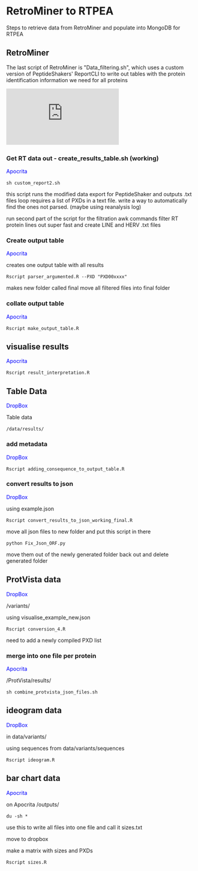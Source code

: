 # RetroMiner to RTPEA

Steps to retrieve data from RetroMiner and populate into MongoDB for RTPEA

## RetroMiner

The last script of RetroMiner is "Data_filtering.sh", which uses a custom version of PeptideShakers' ReportCLI to write out tables with the protein identification information we need for all proteins 

![alt text](https://github.com/Nazrath10R/RetroMiner_to_RTPEA/blob/master/images/RetroMiner%20to%20RTPEA.pdf)

### Get RT data out - create_results_table.sh (working)

<span style="color:blue">Apocrita</span>

```
sh custom_report2.sh
```

this script runs the modified data export for PeptideShaker and outputs .txt files
loop requires a list of PXDs in a text file. write a way to automatically find the ones not parsed. 
(maybe using reanalysis log) 

run second part of the script for the filtration
awk commands filter RT protein lines out super fast and create LINE and HERV .txt files 

### Create output table 

<span style="color:blue">Apocrita</span>

creates one output table with all results

```
Rscript parser_argumented.R --PXD "PXD00xxxx"
```

makes new folder called final
move all filtered files into final folder


### collate output table 

<span style="color:blue">Apocrita</span>


```
Rscript make_output_table.R
```

## visualise results 

<span style="color:blue">Apocrita</span>

```
Rscript result_interpretation.R
```


## Table Data

<span style="color:blue">DropBox</span>

Table data

```
/data/results/
```

### add metadata

<span style="color:blue">DropBox</span>

```
Rscript adding_consequence_to_output_table.R
````

### convert results to json

<span style="color:blue">DropBox</span>

using example.json

```
Rscript convert_results_to_json_working_final.R
```

move all json files to new folder and put this script in there

```
python Fix_Json_ORF.py
```

move them out of the newly generated folder back out and delete generated folder 



## ProtVista data

<span style="color:blue">DropBox</span>

/variants/

using visualise_example_new.json

```
Rscript conversion_4.R
```

need to add a newly compiled PXD list


### merge into one file per protein 

<span style="color:blue">Apocrita</span>

/ProtVista/results/

```
sh combine_protvista_json_files.sh
```

## ideogram data

<span style="color:blue">DropBox</span>

in data/variants/

using sequences from data/variants/sequences

```
Rscript ideogram.R
```


## bar chart data 

<span style="color:blue">Apocrita</span>

on Apocrita /outputs/

```
du -sh *
```
use this to write all files into one file and call it sizes.txt

move to dropbox

make a matrix with sizes and PXDs
```
Rscript sizes.R
```

